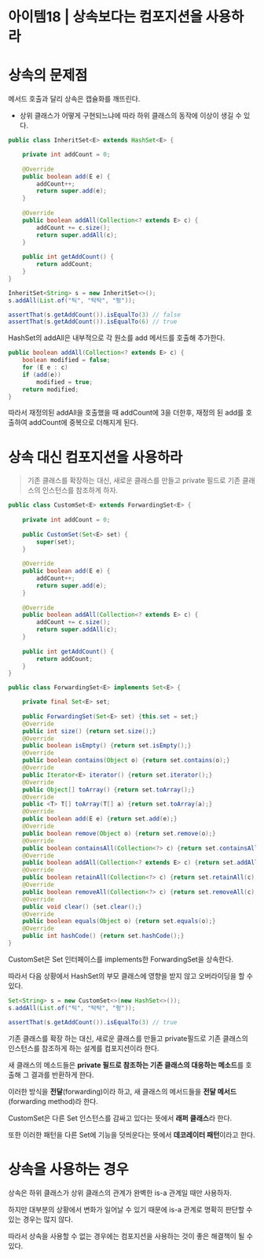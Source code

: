# **아이템18 | 상속보다는 컴포지션을 사용하라**

# 상속의 문제점

메서드 호출과 달리 상속은 캡슐화를 깨뜨린다.

- 상위 클래스가 어떻게 구현되느냐에 따라 하위 클래스의 동작에 이상이 생길 수 있다.

```java
public class InheritSet<E> extends HashSet<E> {

    private int addCount = 0;
    
    @Override
    public boolean add(E e) {
        addCount++;
        return super.add(e);
    }
    
    @Override
    public boolean addAll(Collection<? extends E> c) {
        addCount += c.size();
        return super.addAll(c);
    }
    
    public int getAddCount() {
        return addCount;
    }
}
```

```java
InheritSet<String> s = new InheritSet<>();
s.addAll(List.of("틱", "탁탁", "펑"));

assertThat(s.getAddCount()).isEqualTo(3) // false
assertThat(s.getAddCount()).isEqualTo(6) // true
```

HashSet의 addAll은 내부적으로 각 원소를 add 메서드를 호출해 추가한다.

```java
public boolean addAll(Collection<? extends E> c) {
    boolean modified = false;
    for (E e : c)
    if (add(e))
        modified = true;
    return modified;
}
```

따라서 재정의된 addAll을 호출했을 때 addCount에 3을 더한후, 재정의 된 add를 호출하여 addCount에 중복으로 더해지게 된다.

# 상속 대신 컴포지션을 사용하라

> 기존 클래스를 확장하는 대신, 새로운 클래스를 만들고 private 필드로 기존 클래스의 인스턴스를 참조하게 하자.
> 

```java
public class CustomSet<E> extends ForwardingSet<E> {
	
    private int addCount = 0;
    
    public CustomSet(Set<E> set) {
        super(set);
    }
    
    @Override
    public boolean add(E e) {
        addCount++;
        return super.add(e);
    }
    
    @Override
    public boolean addAll(Collection<? extends E> c) {
        addCount += c.size();
        return super.addAll(c);
    }
    
    public int getAddCount() {
        return addCount;
    }
}
```

```java
public class ForwardingSet<E> implements Set<E> {

	private final Set<E> set;
	
	public ForwardingSet(Set<E> set) {this.set = set;}
	@Override
	public int size() {return set.size();}
	@Override
	public boolean isEmpty() {return set.isEmpty();}
	@Override
	public boolean contains(Object o) {return set.contains(o);}
	@Override
	public Iterator<E> iterator() {return set.iterator();}
	@Override
	public Object[] toArray() {return set.toArray();}
	@Override
	public <T> T[] toArray(T[] a) {return set.toArray(a);}
	@Override
	public boolean add(E e) {return set.add(e);}
	@Override
	public boolean remove(Object o) {return set.remove(o);}
	@Override
	public boolean containsAll(Collection<?> c) {return set.containsAll(c);}
	@Override
	public boolean addAll(Collection<? extends E> c) {return set.addAll(c);}
	@Override
	public boolean retainAll(Collection<?> c) {return set.retainAll(c);}
	@Override
	public boolean removeAll(Collection<?> c) {return set.removeAll(c);}
	@Override
	public void clear() {set.clear();}
	@Override
	public boolean equals(Object o) {return set.equals(o);}
	@Override
	public int hashCode() {return set.hashCode();}
}

```

CustomSet은 Set 인터페이스를 implements한 ForwardingSet을 상속한다.

따라서 다음 상황에서 HashSet의 부모 클래스에 영향을 받지 않고 오버라이딩을 할 수 있다.

```java
Set<String> s = new CustomSet<>(new HashSet<>());
s.addAll(List.of("틱", "탁탁", "펑"));

assertThat(s.getAddCount()).isEqualTo(3) // true
```

기존 클래스를 확장 하는 대신, 새로운 클래스를 만들고 private필드로 기존 클래스의 인스턴스를 참조하게 하는 설계를 컴포지션이라 한다.

새 클래스의 메소드들은 **private 필드로 참조하는 기존 클래스의 대응하는 메소드**를 호출해 그 결과를 반환하게 한다.

이러한 방식을 **전달**(forwarding)이라 하고, 새 클래스의 메서드들을 **전달 메서드**(forwarding method)라 한다.

CustomSet은 다른 Set 인스턴스를 감싸고 있다는 뜻에서 **래퍼 클래스**라 한다.

또한 이러한 패턴을 다른  Set에 기능을 덧씌운다는 뜻에서 **데코레이터 패턴**이라고 한다.

# 상속을 사용하는 경우

상속은 하위 클래스가 상위 클래스의 관계가 완벽한 is-a 관계일 때만 사용하자.

하지만 대부분의 상황에서 변화가 일어날 수 있기 때문에 is-a 관계로 명확히 판단할 수 있는 경우는 많지 않다.

따라서 상속을 사용할 수 없는 경우에는 컴포지션을 사용하는 것이 좋은 해결책이 될 수 있다.
